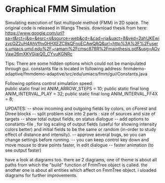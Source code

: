 # Graphical FMM Simulation
Simulating execution of fast multipole method (FMM) in 2D space. 
The original code is released in Wangs Thesis. download thesis from here:
https://www.google.com/url?sa=t&rct=j&q=&esrc=s&source=web&cd=&cad=rja&uact=8&ved=2ahUKEwizycOZ2uH4AhVfhv0HHXEZC8kQFnoECAwQAQ&url=http%3A%2F%2Fusers.umiacs.umd.edu%2F~ramani%2Fcmsc878R%2Fmainthesis.pdf&usg=AOvVaw26mXKVGjaiQ0_CYvuKGNRc

Tips:
There are some hidden options which could not be manipulated through gui. constants file is located in following address:
fmmdemo-adaptive/fmmdemo-adaptive/src/edu/umiacs/fmm/gui/Constants.java

Following options control simulation speed:          
public static final int ANIM_ARROW_STEPS = 10;
public static final long ANIM_INTERVAL_PLAY = 32; 
public static final long ANIM_INTERVAL_FF4X = 8;




UPDATES:
-- show incoming and outgoing fields by colors, on cForest and Dtree blocks
-- split problem size into 2 parts : size of sources and size of targets
-- show total output fields, on status dialogue
-- add options to constants-file , for log scaling of output fields (useful for showing intensity colors better) and initial fields to be the same or random (in-order to study effect of distance and intensity).
-- approve several bugs, so you can change settings before running.
-- you can keep control key down and move mouse to draw points faster, in edit dialogue
-- faster animation (to see output faster)


have a look at diagrams too.
there ae 2 diagrams, one of theme is about all paths from which the "build" function of FmmTree object is called. the another one is about all entities which affect on FmmTree object. i uloaded diagrams for further improvements.
